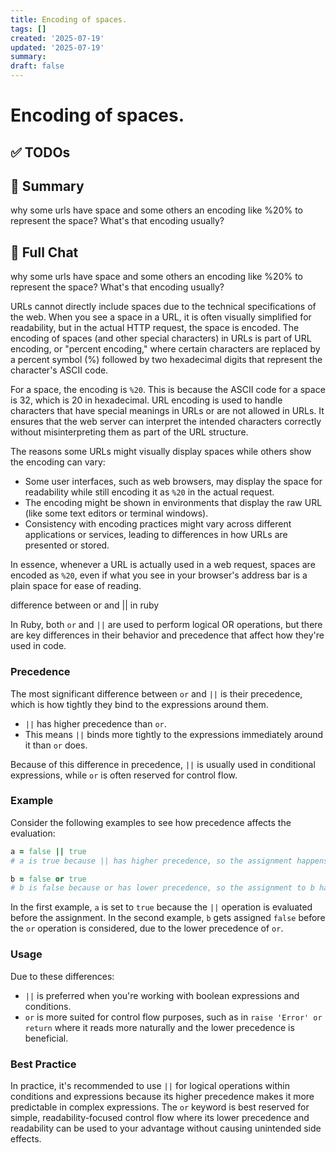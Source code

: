 ```yaml
---
title: Encoding of spaces.
tags: []
created: '2025-07-19'
updated: '2025-07-19'
summary:
draft: false
---
```


# Encoding of spaces.

## ✅ TODOs


## 📌 Summary
why some urls have space and some others an encoding like %20% to represent the space? What's that encoding usually?

## 🧠 Full Chat


why some urls have space and some others an encoding like %20% to represent the space? What's that encoding usually?

URLs cannot directly include spaces due to the technical specifications of the web. When you see a space in a URL, it is often visually simplified for readability, but in the actual HTTP request, the space is encoded. The encoding of spaces (and other special characters) in URLs is part of URL encoding, or "percent encoding," where certain characters are replaced by a percent symbol (%) followed by two hexadecimal digits that represent the character's ASCII code.

For a space, the encoding is `%20`. This is because the ASCII code for a space is 32, which is 20 in hexadecimal. URL encoding is used to handle characters that have special meanings in URLs or are not allowed in URLs. It ensures that the web server can interpret the intended characters correctly without misinterpreting them as part of the URL structure.

The reasons some URLs might visually display spaces while others show the encoding can vary:
- Some user interfaces, such as web browsers, may display the space for readability while still encoding it as `%20` in the actual request.
- The encoding might be shown in environments that display the raw URL (like some text editors or terminal windows).
- Consistency with encoding practices might vary across different applications or services, leading to differences in how URLs are presented or stored.

In essence, whenever a URL is actually used in a web request, spaces are encoded as `%20`, even if what you see in your browser's address bar is a plain space for ease of reading.

difference between or and || in ruby

In Ruby, both `or` and `||` are used to perform logical OR operations, but there are key differences in their behavior and precedence that affect how they're used in code.

### Precedence

The most significant difference between `or` and `||` is their precedence, which is how tightly they bind to the expressions around them.

- `||` has higher precedence than `or`.
- This means `||` binds more tightly to the expressions immediately around it than `or` does.

Because of this difference in precedence, `||` is usually used in conditional expressions, while `or` is often reserved for control flow.

### Example

Consider the following examples to see how precedence affects the evaluation:

```ruby
a = false || true
# a is true because || has higher precedence, so the assignment happens after the || operation

b = false or true
# b is false because or has lower precedence, so the assignment to b happens before the or operation
```

In the first example, `a` is set to `true` because the `||` operation is evaluated before the assignment. In the second example, `b` gets assigned `false` before the `or` operation is considered, due to the lower precedence of `or`.

### Usage

Due to these differences:

- `||` is preferred when you're working with boolean expressions and conditions.
- `or` is more suited for control flow purposes, such as in `raise 'Error' or return` where it reads more naturally and the lower precedence is beneficial.

### Best Practice

In practice, it's recommended to use `||` for logical operations within conditions and expressions because its higher precedence makes it more predictable in complex expressions. The `or` keyword is best reserved for simple, readability-focused control flow where its lower precedence and readability can be used to your advantage without causing unintended side effects.